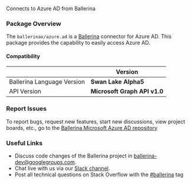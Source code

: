 Connects to Azure AD from Ballerina

### Package Overview
The `ballerinax/azure.ad` is a [Ballerina](https://ballerina.io/) connector for Azure AD.
This package provides the capability to easily access Azure AD.

#### Compatibility
|                               | Version                       |
|-------------------------------|-------------------------------|
| Ballerina Language Version    | **Swan Lake Alpha5**           |
| API Version                   | **Microsoft Graph API v1.0**  |


### Report Issues
To report bugs, request new features, start new discussions, view project boards, etc., go to the [Ballerina Microsoft Azure AD repository](https://github.com/ballerina-platform/module-ballerinax-azure.ad)
### Useful Links
- Discuss code changes of the Ballerina project in [ballerina-dev@googlegroups.com](mailto:ballerina-dev@googlegroups.com).
- Chat live with us via our [Slack channel](https://ballerina.io/community/slack/).
- Post all technical questions on Stack Overflow with the [#ballerina](https://stackoverflow.com/questions/tagged/ballerina) tag
